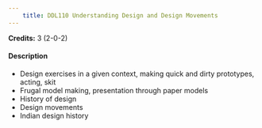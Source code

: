 ```yaml
---
    title: DDL110 Understanding Design and Design Movements
---
```

**Credits:** 3 (2-0-2)



#### Description 

- Design exercises in a given context, making quick and dirty prototypes, acting, skit
- Frugal model making, presentation through paper models
- History of design
- Design movements
- Indian design history